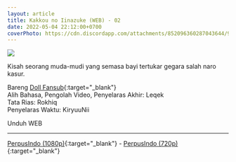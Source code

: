 ```yaml
---
layout: article
title: Kakkou no Iinazuke (WEB) - 02
date: 2022-05-04 22:12:00+0700
coverPhoto: https://cdn.discordapp.com/attachments/852096360287043644/991700187670130728/unknown.png
---
```


![](https://cdn.discordapp.com/attachments/852096360287043644/991700187670130728/unknown.png)

Kisah seorang muda-mudi yang semasa bayi tertukar gegara salah naro kasur.

Bareng [Doll Fansub](https://www.perpusindo.info/user/Leqek){:target="_blank"}
<br>
Alih Bahasa, Pengolah Video, Penyelaras Akhir: Leqek
<br>
Tata Rias: Rokhiq
<br>
Penyelaras Waktu: KiryuuNii

Unduh WEB

---
[PerpusIndo (1080p)](https://www.perpusindo.info/berkas/dQBjo1jh){:target="_blank"} - [PerpusIndo (720p)](https://www.perpusindo.info/berkas/AqTYgmQH){:target="_blank"}
